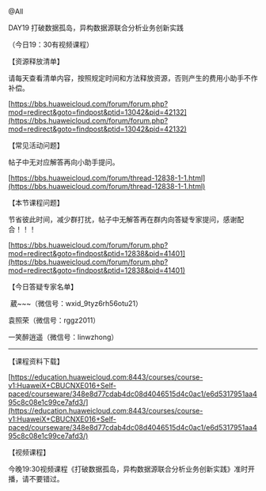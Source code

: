 @All

DAY19 打破数据孤岛，异构数据源联合分析业务创新实践

（今日19：30有视频课程）

【资源释放清单】

请每天查看清单内容，按照规定时间和方法释放资源，否则产生的费用小助手不作补偿。

[https://bbs.huaweicloud.com/forum/forum.php?mod=redirect&goto=findpost&ptid=13042&pid=42132](https://bbs.huaweicloud.com/forum/forum.php?mod=redirect&goto=findpost&ptid=13042&pid=42132)

【常见活动问题】

帖子中无对应解答再向小助手提问。

[https://bbs.huaweicloud.com/forum/thread-12838-1-1.html](https://bbs.huaweicloud.com/forum/thread-12838-1-1.html)

【本节课程问题】

节省彼此时间，减少群打扰，帖子中无解答再在群内向答疑专家提问，感谢配合！！！

[https://bbs.huaweicloud.com/forum/forum.php?mod=redirect&goto=findpost&ptid=12838&pid=41401](https://bbs.huaweicloud.com/forum/forum.php?mod=redirect&goto=findpost&ptid=12838&pid=41401)

【今日答疑专家名单】

 葳~~~（微信号：wxid_9tyz6rh56otu21）

袁照荣（微信号：rggz2011）

一笑醉逍遥（微信号：linwzhong）

------------------

【课程资料下载】

[https://education.huaweicloud.com:8443/courses/course-v1:HuaweiX+CBUCNXE016+Self-paced/courseware/348e8d77cdab4dc08d4046515d4c0ac1/e6d5317951aa495c8c08e1c99ce7afd3/](https://education.huaweicloud.com:8443/courses/course-v1:HuaweiX+CBUCNXE016+Self-paced/courseware/348e8d77cdab4dc08d4046515d4c0ac1/e6d5317951aa495c8c08e1c99ce7afd3/)

【视频课程】

今晚19:30视频课程《打破数据孤岛，异构数据源联合分析业务创新实践》准时开播，请不要错过。